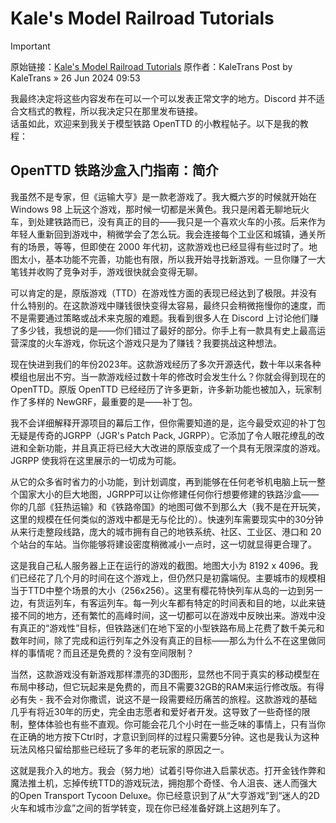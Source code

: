 # Kale's Model Railroad Tutorials

> [!IMPORTANT]
> 原始链接：[Kale's Model Railroad Tutorials](https://www.tt-forums.net/viewtopic.php?p=1270083#p1270083)
> 原作者：KaleTrans
> Post by KaleTrans » 26 Jun 2024 09:53

我最终决定将这些内容发布在可以一个可以发表正常文字的地方。Discord 并不适合文档式的教程，所以我决定只在那里发布链接。\
话虽如此，欢迎来到我关于模型铁路 OpenTTD 的小教程帖子。以下是我的教程：

## OpenTTD 铁路沙盒入门指南：简介

我虽然不是专家，但《运输大亨》是一款老游戏了。我大概六岁的时候就开始在 Windows 98 上玩这个游戏，那时候一切都是米黄色。我只是闲着无聊地玩火车，到处建铁路而已，没有真正的目的——我只是一个喜欢火车的小孩。后来作为年轻人重新回到游戏中，稍微学会了怎么玩。我会连接每个工业区和城镇，通关所有的场景，等等，但即使在 2000 年代初，这款游戏也已经显得有些过时了。地图太小，基本功能不完善，功能也有限，所以我开始寻找新游戏。一旦你赚了一大笔钱并收购了竞争对手，游戏很快就会变得无聊。

可以肯定的是，原版游戏（TTD）在游戏性方面的表现已经达到了极限。并没有什么特别的。在这款游戏中赚钱很快变得太容易，最终只会稍微拖慢你的速度，而不是需要通过策略或战术来克服的难题。我看到很多人在 Discord 上讨论他们赚了多少钱，我想说的是——你们错过了最好的部分。你手上有一款具有史上最高运营深度的火车游戏，你玩这个游戏只是为了赚钱？我要挑战这种想法。

现在快进到我们的年份2023年。这款游戏经历了多次开源迭代，数十年以来各种模组也层出不穷。当一款游戏经过数十年的修改时会发生什么？你就会得到现在的 OpenTTD。原版 OpenTTD 已经经历了许多更新，许多新功能也被加入，玩家制作了多样的 NewGRF，最重要的是——补丁包。

我不会详细解释开源项目的幕后工作，但你需要知道的是，迄今最受欢迎的补丁包无疑是传奇的JGRPP（JGR's Patch Pack, JGRPP）。它添加了令人眼花缭乱的改进和全新功能，并且真正将已经大大改进的原版变成了一个具有无限深度的游戏。JGRPP 使我将在这里展示的一切成为可能。

从它的众多省时省力的小功能，到计划调度，再到能够在任何老爷机电脑上玩一整个国家大小的巨大地图，JGRPP可以让你修建任何你行想要修建的铁路沙盒——你的几部《狂热运输》和《铁路帝国》的地图可做不到那么大（我不是在开玩笑，这里的规模在任何类似的游戏中都是无与伦比的）。快速列车需要现实中的30分钟从来行走整段线路，庞大的城市拥有自己的地铁系统、社区、工业区、港口和 20 个站台的车站。当你能够将建设密度稍微减小一点时，这一切就显得更合理了。

这是我自己私人服务器上正在运行的游戏的截图。地图大小为 8192 x 4096。我们已经花了几个月的时间在这个游戏上，但仍然只是初露端倪。主要城市的规模相当于TTD中整个场景的大小（256x256）。这里有樱花特快列车从岛的一边到另一边，有货运列车，有客运列车。每一列火车都有特定的时间表和目的地，以此来链接不同的地方，还有繁忙的高峰时间，这一切都可以在游戏中反映出来。游戏中没有真正的“游戏性”目标，但铁路迷们在地下室的小型铁路布局上花费了数千美元和数年时间，除了完成和运行列车之外没有真正的目标——那么为什么不在这里做同样的事情呢？而且还是免费的？没有空间限制？

当然，这款游戏没有新游戏那样漂亮的3D图形，显然也不同于真实的移动模型在布局中移动，但它玩起来是免费的，而且不需要32GB的RAM来运行修改版。有得必有失 - 我不会对你撒谎，说这不是一段需要经历痛苦的旅程。这款游戏的基础几乎有将近30年的历史，完全由志愿者和爱好者开发。这导致了一些奇怪的限制，整体体验也有些不直观。你可能会花几个小时在一些乏味的事情上，只有当你在正确的地方按下Ctrl时，才意识到同样的过程只需要5分钟。这也是我认为这种玩法风格只留给那些已经玩了多年的老玩家的原因之一。

这就是我介入的地方。我会（努力地）试着引导你进入启蒙状态。打开金钱作弊和魔法推土机，忘掉传统TTD的游戏玩法，拥抱那个奇怪、令人沮丧、迷人而强大的Open Transport Tycoon Deluxe。你已经意识到了从“大亨游戏”到“迷人的2D火车和城市沙盒”之间的哲学转变，现在你已经准备好跳上这趟列车了。
